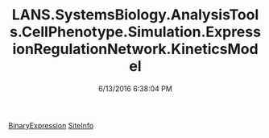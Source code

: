 ﻿---
title: LANS.SystemsBiology.AnalysisTools.CellPhenotype.Simulation.ExpressionRegulationNetwork.KineticsModel
date: 6/13/2016 6:38:04 PM
---

[BinaryExpression](T-LANS.SystemsBiology.AnalysisTools.CellPhenotype.Simulation.ExpressionRegulationNetwork.KineticsModel.BinaryExpression.html)
[SiteInfo](T-LANS.SystemsBiology.AnalysisTools.CellPhenotype.Simulation.ExpressionRegulationNetwork.KineticsModel.SiteInfo.html)
